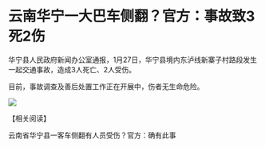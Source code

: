 # 云南华宁一大巴车侧翻？官方：事故致3死2伤

华宁县人民政府新闻办公室通报，1月27日，华宁县境内东泸线新寨子村路段发生一起交通事故，造成3人死亡、2人受伤。

目前，事故调查及善后处置工作正在开展中，伤者无生命危险。

![](https://inews.gtimg.com/newsapp_bt/0/15629743792/1000)

【相关阅读】

云南省华宁县一客车侧翻有人员受伤？官方：确有此事

